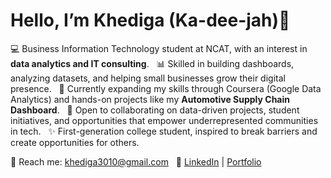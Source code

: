 # Hello, I’m Khediga (Ka-dee-jah)👋  

💻 Business Information Technology student at NCAT, with an interest in **data analytics and IT consulting**.  
📊 Skilled in building dashboards, analyzing datasets, and helping small businesses grow their digital presence.  
🌱 Currently expanding my skills through Coursera (Google Data Analytics) and hands-on projects like my **Automotive Supply Chain Dashboard**.  
🤝 Open to collaborating on data-driven projects, student initiatives, and opportunities that empower underrepresented communities in tech.  
✨ First-generation college student, inspired to break barriers and create opportunities for others.  

📩 Reach me: khediga3010@gmail.com  
🔗 [LinkedIn](https://www.linkedin.com/in/khediga-omer-1b365f203) | [Portfolio](https://yourfuturelink.com)
